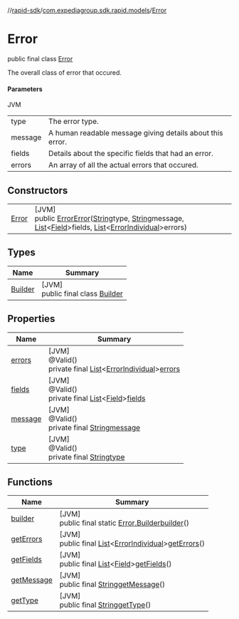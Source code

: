//[rapid-sdk](../../../index.md)/[com.expediagroup.sdk.rapid.models](../index.md)/[Error](index.md)

# Error

public final class [Error](index.md)

The overall class of error that occured.

#### Parameters

JVM

| | |
|---|---|
| type | The error type. |
| message | A human readable message giving details about this error. |
| fields | Details about the specific fields that had an error. |
| errors | An array of all the actual errors that occured. |

## Constructors

| | |
|---|---|
| [Error](-error.md) | [JVM]<br>public [Error](index.md)[Error](-error.md)([String](https://docs.oracle.com/javase/8/docs/api/java/lang/String.html)type, [String](https://docs.oracle.com/javase/8/docs/api/java/lang/String.html)message, [List](https://docs.oracle.com/javase/8/docs/api/java/util/List.html)&lt;[Field](../-field/index.md)&gt;fields, [List](https://docs.oracle.com/javase/8/docs/api/java/util/List.html)&lt;[ErrorIndividual](../-error-individual/index.md)&gt;errors) |

## Types

| Name | Summary |
|---|---|
| [Builder](-builder/index.md) | [JVM]<br>public final class [Builder](-builder/index.md) |

## Properties

| Name | Summary |
|---|---|
| [errors](index.md#-262055294%2FProperties%2F700308213) | [JVM]<br>@Valid()<br>private final [List](https://docs.oracle.com/javase/8/docs/api/java/util/List.html)&lt;[ErrorIndividual](../-error-individual/index.md)&gt;[errors](index.md#-262055294%2FProperties%2F700308213) |
| [fields](index.md#-246972684%2FProperties%2F700308213) | [JVM]<br>@Valid()<br>private final [List](https://docs.oracle.com/javase/8/docs/api/java/util/List.html)&lt;[Field](../-field/index.md)&gt;[fields](index.md#-246972684%2FProperties%2F700308213) |
| [message](index.md#-1993319482%2FProperties%2F700308213) | [JVM]<br>@Valid()<br>private final [String](https://docs.oracle.com/javase/8/docs/api/java/lang/String.html)[message](index.md#-1993319482%2FProperties%2F700308213) |
| [type](index.md#-125106797%2FProperties%2F700308213) | [JVM]<br>@Valid()<br>private final [String](https://docs.oracle.com/javase/8/docs/api/java/lang/String.html)[type](index.md#-125106797%2FProperties%2F700308213) |

## Functions

| Name | Summary |
|---|---|
| [builder](builder.md) | [JVM]<br>public final static [Error.Builder](-builder/index.md)[builder](builder.md)() |
| [getErrors](get-errors.md) | [JVM]<br>public final [List](https://docs.oracle.com/javase/8/docs/api/java/util/List.html)&lt;[ErrorIndividual](../-error-individual/index.md)&gt;[getErrors](get-errors.md)() |
| [getFields](get-fields.md) | [JVM]<br>public final [List](https://docs.oracle.com/javase/8/docs/api/java/util/List.html)&lt;[Field](../-field/index.md)&gt;[getFields](get-fields.md)() |
| [getMessage](get-message.md) | [JVM]<br>public final [String](https://docs.oracle.com/javase/8/docs/api/java/lang/String.html)[getMessage](get-message.md)() |
| [getType](get-type.md) | [JVM]<br>public final [String](https://docs.oracle.com/javase/8/docs/api/java/lang/String.html)[getType](get-type.md)() |
